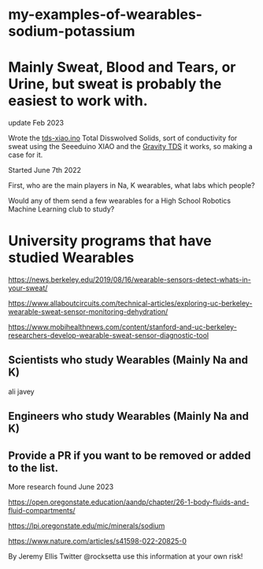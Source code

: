 # my-examples-of-wearables-sodium-potassium

# Mainly Sweat, Blood and Tears, or Urine, but sweat is probably the easiest to work with.

update Feb 2023

Wrote the [tds-xiao.ino](tds-xiao.ino) Total Disswolved Solids, sort of conductivity for sweat using the Seeeduino XIAO and the [Gravity TDS](https://ca.robotshop.com/products/gravity-analog-tds-sensor-meter-arduino?gclid=CjwKCAiA3KefBhByEiwAi2LDHHJV5fP53EyUkg7YmMkmIBnG2JrvVo-PCU_DIchM7DoN59APMx-2rBoCAJsQAvD_BwE) it works, so making a case for it. 





Started June 7th 2022

First, who are the main players in Na, K wearables, what labs which people?

Would any of them send a few wearables for a High School Robotics Machine Learning club to study?


# University programs that have studied Wearables

https://news.berkeley.edu/2019/08/16/wearable-sensors-detect-whats-in-your-sweat/

https://www.allaboutcircuits.com/technical-articles/exploring-uc-berkeley-wearable-sweat-sensor-monitoring-dehydration/

https://www.mobihealthnews.com/content/stanford-and-uc-berkeley-researchers-develop-wearable-sweat-sensor-diagnostic-tool

## Scientists who study Wearables (Mainly Na and K)

ali javey



## Engineers who study Wearables (Mainly Na and K)


## Provide a PR if you want to be removed or added to the list.






More research found June 2023

https://open.oregonstate.education/aandp/chapter/26-1-body-fluids-and-fluid-compartments/

https://lpi.oregonstate.edu/mic/minerals/sodium


https://www.nature.com/articles/s41598-022-20825-0








By Jeremy Ellis Twitter @rocksetta use this information at your own risk!
